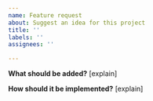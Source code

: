 ```yaml
---
name: Feature request
about: Suggest an idea for this project
title: ''
labels: ''
assignees: ''

---
```


**What should be added?**
[explain]

**How should it be implemented?**
[explain]
